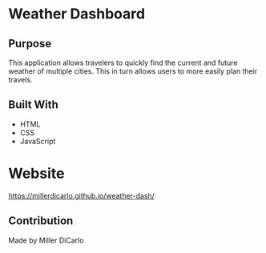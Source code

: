 # Weather Dashboard

## Purpose
This application allows travelers to quickly find the current and future weather of multiple cities. This in turn allows users to more easily plan their travels.

## Built With
* HTML
* CSS
* JavaScript

# Website
https://millerdicarlo.github.io/weather-dash/

## Contribution
Made by Miller DiCarlo
